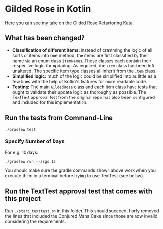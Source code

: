 # Gilded Rose in Kotlin

Here you can see my take on the Gilded Rose Refactoring Kata.

## What has been changed?

+ **Classification of different items:** instead of cramming the logic of all sorts of items into one method, the items are first classified by their name via an enum class ```ItemNames```. These classes each contain their respective logic for updating. As required, the ```Item``` class has been left unaltered. The specific item type classes all inherit from the ```Item``` class.
+ **Simplified logic:** much of the logic could be simplified into as little as a few lines with the help of Kotlin's features for more readable code.
+ **Testing:** The main ```GildedRose``` class and each item class have tests that ought to validate their update logic as thoroughly as possible. The TextTest approval test from the original repo has also been configured and included for this implementation.

## Run the tests from Command-Line

```
./gradlew test
```

### Specify Number of Days

For e.g. 10 days:

```
./gradlew run --args 10
```

You should make sure the gradle commands shown above work when you execute them in a terminal before trying to use TextTest (see below).


## Run the TextTest approval test that comes with this project

Run ```./start_texttest.sh``` in this folder. This should succeed. I only removed the lines that included the Conjured Mana Cake since those are now invalid considering the requirements.
